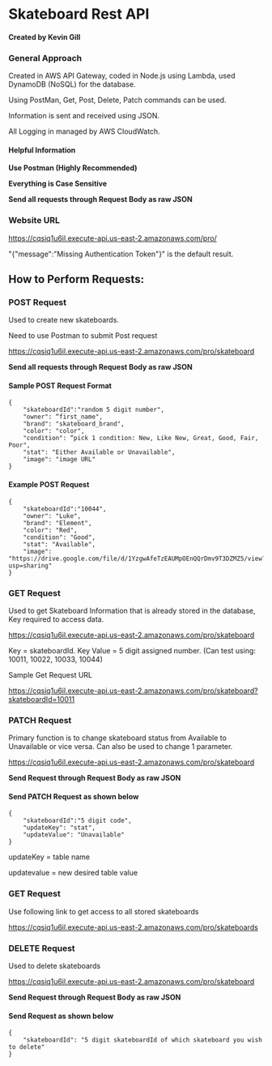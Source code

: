 # Skateboard Rest API
#### Created by Kevin Gill

### General Approach
Created in AWS API Gateway, coded in Node.js using Lambda, used DynamoDB (NoSQL) for the database.

Using PostMan, Get, Post, Delete, Patch commands can be used. 

Information is sent and received using JSON.

All Logging in managed by AWS CloudWatch.


#### Helpful Information

**Use Postman (Highly Recommended)**

**Everything is Case Sensitive**

**Send all requests through Request Body as raw JSON**



### Website URL
https://cqsiq1u6il.execute-api.us-east-2.amazonaws.com/pro/

"{"message":"Missing Authentication Token"}" is the default result.


## How to Perform Requests:

### POST Request
Used to create new skateboards.

Need to use Postman to submit Post request


https://cqsiq1u6il.execute-api.us-east-2.amazonaws.com/pro/skateboard

**Send all requests through Request Body as raw JSON**

#### Sample POST Request Format
```
{
    "skateboardId":"random 5 digit number",
    "owner": “first_name",
    "brand": "skateboard_brand",
    "color": "color",
    "condition": “pick 1 condition: New, Like New, Great, Good, Fair, Poor",
    "stat": "Either Available or Unavailable",
    "image": "image URL"
}        
```
#### Example POST Request
```
{
    "skateboardId":"10044",
    "owner": "Luke",
    "brand": "Element",
    "color": "Red",
    "condition": "Good",
    "stat": "Available",
    "image": "https://drive.google.com/file/d/1YzgwAfeTzEAUMpOEnQQrDmv9T3DZMZ5/view?usp=sharing"
}        
```
### GET Request
Used to get Skateboard Information that is already stored in the database, Key required to access data. 

https://cqsiq1u6il.execute-api.us-east-2.amazonaws.com/pro/skateboard

Key = skateboardId. Key Value = 5 digit assigned number. (Can test using: 10011, 10022, 10033, 10044)


Sample Get Request URL

https://cqsiq1u6il.execute-api.us-east-2.amazonaws.com/pro/skateboard?skateboardId=10011

### PATCH Request
Primary function is to change skateboard status from Available to Unavailable or vice versa. Can also be used to change 1 parameter. 

https://cqsiq1u6il.execute-api.us-east-2.amazonaws.com/pro/skateboard

**Send Request through Request Body as raw JSON**

#### Send PATCH Request as shown below 
```
{
    "skateboardId":"5 digit code",
    "updateKey": "stat",
    "updateValue": "Unavailable"
}
```

updateKey = table name

updatevalue = new desired table value


### GET Request

Use following link to get access to all stored skateboards

https://cqsiq1u6il.execute-api.us-east-2.amazonaws.com/pro/skateboards

### DELETE Request

Used to delete skateboards

https://cqsiq1u6il.execute-api.us-east-2.amazonaws.com/pro/skateboard

**Send Request through Request Body as raw JSON**

#### Send Request as shown below 
```
{
    "skateboardId": "5 digit skateboardId of which skateboard you wish to delete"
}
```
